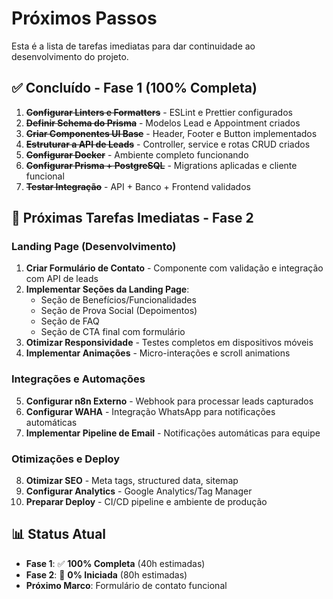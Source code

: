 # Próximos Passos

Esta é a lista de tarefas imediatas para dar continuidade ao desenvolvimento do projeto.

## ✅ Concluído - Fase 1 (100% Completa)

1. ~~**Configurar Linters e Formatters**~~ - ESLint e Prettier configurados
2. ~~**Definir Schema do Prisma**~~ - Modelos Lead e Appointment criados
3. ~~**Criar Componentes UI Base**~~ - Header, Footer e Button implementados
4. ~~**Estruturar a API de Leads**~~ - Controller, service e rotas CRUD criados
5. ~~**Configurar Docker**~~ - Ambiente completo funcionando
6. ~~**Configurar Prisma + PostgreSQL**~~ - Migrations aplicadas e cliente funcional
7. ~~**Testar Integração**~~ - API + Banco + Frontend validados

## 🔄 Próximas Tarefas Imediatas - Fase 2

### Landing Page (Desenvolvimento)

1. **Criar Formulário de Contato** - Componente com validação e integração com API de leads
2. **Implementar Seções da Landing Page**:
   - Seção de Benefícios/Funcionalidades
   - Seção de Prova Social (Depoimentos)
   - Seção de FAQ
   - Seção de CTA final com formulário
3. **Otimizar Responsividade** - Testes completos em dispositivos móveis
4. **Implementar Animações** - Micro-interações e scroll animations

### Integrações e Automações

5. **Configurar n8n Externo** - Webhook para processar leads capturados
6. **Configurar WAHA** - Integração WhatsApp para notificações automáticas
7. **Implementar Pipeline de Email** - Notificações automáticas para equipe

### Otimizações e Deploy

8. **Otimizar SEO** - Meta tags, structured data, sitemap
9. **Configurar Analytics** - Google Analytics/Tag Manager
10. **Preparar Deploy** - CI/CD pipeline e ambiente de produção

## 📊 Status Atual

- **Fase 1**: ✅ **100% Completa** (40h estimadas)
- **Fase 2**: 🔄 **0% Iniciada** (80h estimadas)
- **Próximo Marco**: Formulário de contato funcional
